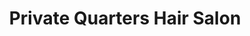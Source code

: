 ---
title: "Private Quarters Hair Salon"
url: /tallahassee/private-quarters-hair-salon/
shop: Friseur
---